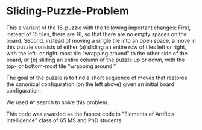 # Sliding-Puzzle-Problem
This a variant of the 15-puzzle with the following important changes:
First, instead of 15 tiles, there are 16, so that there are no empty spaces on the board. Second, instead of moving a single tile into an open space, a move in this puzzle consists of either 
(a) sliding an entire row of tiles left or right, with the left- or right-most tile “wrapping around” to the other side of the board, or 
(b) sliding an entire column of the puzzle up or down, with the top- or bottom-most tile “wrapping around.”

The goal of the puzzle is to find a short sequence of moves that restores the canonical configuration
(on the left above) given an initial board configuration.

We used A* search to solve this problem.

This code was awarded as the fastest code in "Elements of Artificial Intelligence" class of 65 MS and PhD students.
